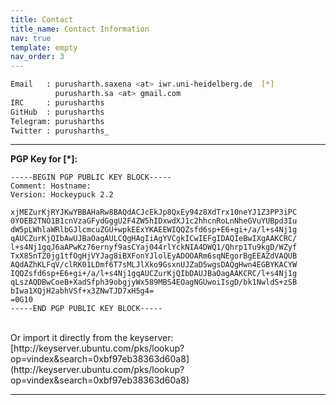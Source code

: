 ```yaml
---
title: Contact
title_name: Contact Information
nav: true
template: empty
nav_order: 3
---
```


```bash
Email   : purusharth.saxena <at> iwr.uni-heidelberg.de  [*]
	      purusharth.sa <at> gmail.com 
IRC     : purusharths
GitHub  : purusharths
Telegram: purusharths
Twitter : purusharths_
```
---


<b> <p class="monospace-font"> PGP Key for [*]:  </p></b>
```
-----BEGIN PGP PUBLIC KEY BLOCK-----
Comment: Hostname: 
Version: Hockeypuck 2.2

xjMEZurKjRYJKwYBBAHaRw8BAQdACJcEkJp8QxEy94z8XdTrx10neYJ1Z3PP3iPC
0YOEB2TNO1B1cnVzaGFydGggU2F4ZW5hIDxwdXJ1c2hhcnRoLnNheGVuYUBpd3Iu
dW5pLWhlaWRlbGJlcmcuZGU+wpkEExYKAEEWIQQZsfd6sp+E6+gi+/a/l+s4Nj1g
qAUCZurKjQIbAwUJBaOagAULCQgHAgIiAgYVCgkICwIEFgIDAQIeBwIXgAAKCRC/
l+s4Nj1gqJ6aAPwKz76ernyf9asCYaj044rlYckNIA4DWQ1/Qhrp1Tu9kgD/WZyf
TxX85nTZ0jg1tfOgHjVYJag8iBXFonYJlolEyADOOARm6sqNEgorBgEEAZdVAQUB
AQdAZhKLFqV/clRK01LDmf6T7sMLJlXko9GsxnUJZaD5wgsDAQgHwn4EGBYKACYW
IQQZsfd6sp+E6+gi+/a/l+s4Nj1gqAUCZurKjQIbDAUJBaOagAAKCRC/l+s4Nj1g
qLszAQDBwCoeB+XadSfph39obgjyWx589MBS4EOagNGUwoiIsgD/bk1NwldS+zSB
bIwa1XQjH2abhVSf+x3ZNwTJD7xH5g4=
=0G10
-----END PGP PUBLIC KEY BLOCK-----
```

<br>
<span class = "monospace-font"> Or import it directly from the keyserver: [http://keyserver.ubuntu.com/pks/lookup?op=vindex&search=0xbf97eb38363d60a8](http://keyserver.ubuntu.com/pks/lookup?op=vindex&search=0xbf97eb38363d60a8)</span>


---